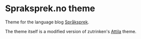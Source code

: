 # Spraksprek.no theme

Theme for the language blog [Språksprek](https://spraksprek.no).

The theme itself is a modified version of zutrinken's [Attila](https://github.com/zutrinken/attila) theme.
